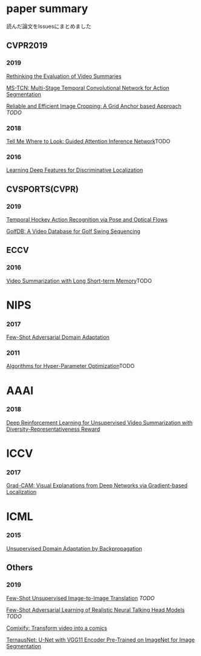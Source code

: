 # paper summary
読んだ論文をIssuesにまとめました

## CVPR2019
### 2019
[Rethinking the Evaluation of Video Summaries](https://github.com/shuto-keio/paper_summary/issues/6)

[MS-TCN: Multi-Stage Temporal Convolutional Network for Action Segmentation](https://github.com/shuto-keio/paper_summary/issues/18)

[Reliable and Efficient Image Cropping: A Grid Anchor based Approach](https://github.com/shuto-keio/paper_summary/issues/14) *TODO*

### 2018
[Tell Me Where to Look: Guided Attention Inference Network](https://github.com/shuto-keio/paper_summary/issues/4)TODO

### 2016
[Learning Deep Features for Discriminative Localization](https://github.com/shuto-keio/paper_summary/issues/10)

## CVSPORTS(CVPR)

### 2019
[Temporal Hockey Action Recognition via Pose and Optical Flows](https://github.com/shuto-keio/paper_summary/issues/17)

[GolfDB: A Video Database for Golf Swing Sequencing](https://github.com/shuto-keio/paper_summary/issues/16)

## ECCV
### 2016
[Video Summarization with Long Short-term Memory](https://github.com/shuto-keio/paper_summary/issues/5)TODO

# NIPS
### 2017
[Few-Shot Adversarial Domain Adaptation](https://github.com/shuto-keio/paper_summary/issues/18)
### 2011

[Algorithms for Hyper-Parameter Optimization](https://github.com/shuto-keio/paper_summary/issues/1)TODO

# AAAI
### 2018
[Deep Reinforcement Learning for Unsupervised Video Summarization with Diversity-Representativeness Reward](https://github.com/shuto-keio/paper_summary/issues/15)

# ICCV
### 2017
[Grad-CAM: Visual Explanations from Deep Networks via Gradient-based Localization](https://github.com/shuto-keio/paper_summary/issues/11)

# ICML
### 2015
[Unsupervised Domain Adaptation by Backpropagation](https://github.com/shuto-keio/paper_summary/issues/9)

## Others
### 2019
[Few-Shot Unsupervised Image-to-Image Translation](https://github.com/shuto-keio/paper_summary/issues/13) *TODO*

[Few-Shot Adversarial Learning of Realistic Neural Talking Head Models](https://github.com/shuto-keio/paper_summary/issues/12) *TODO*

[Comixify: Transform video into a comics](https://github.com/shuto-keio/paper_summary/issues/3)

[TernausNet: U-Net with VGG11 Encoder Pre-Trained on ImageNet for Image Segmentation](https://github.com/shuto-keio/paper_summary/issues/2)
